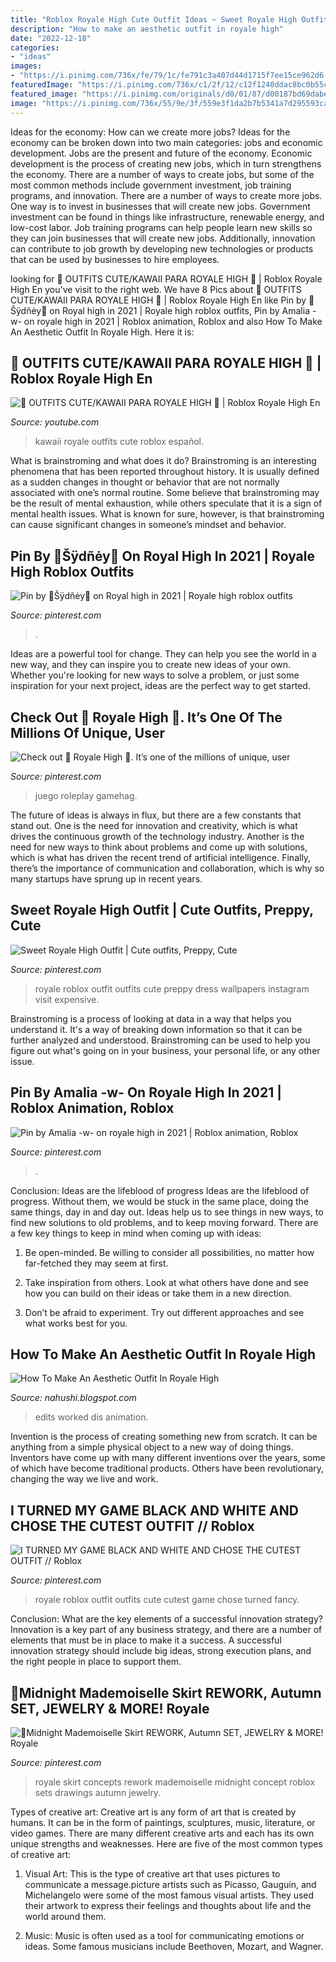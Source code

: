 ```yaml
---
title: "Roblox Royale High Cute Outfit Ideas ~ Sweet Royale High Outfit"
description: "How to make an aesthetic outfit in royale high"
date: "2022-12-18"
categories:
- "ideas"
images:
- "https://i.pinimg.com/736x/fe/79/1c/fe791c3a407d44d1715f7ee15ce962d6.jpg"
featuredImage: "https://i.pinimg.com/736x/c1/2f/12/c12f1240ddac8bc0b55c89f8e275e10f.jpg"
featured_image: "https://i.pinimg.com/originals/d0/01/87/d00187bd69dabe0e931aa951d3502b33.png"
image: "https://i.pinimg.com/736x/55/9e/3f/559e3f1da2b7b5341a7d295593cad974.jpg"
---
```



Ideas for the economy: How can we create more jobs?
Ideas for the economy can be broken down into two main categories: jobs and economic development. Jobs are the present and future of the economy. Economic development is the process of creating new jobs, which in turn strengthens the economy. There are a number of ways to create jobs, but some of the most common methods include government investment, job training programs, and innovation.
There are a number of ways to create more jobs. One way is to invest in businesses that will create new jobs. Government investment can be found in things like infrastructure, renewable energy, and low-cost labor. Job training programs can help people learn new skills so they can join businesses that will create new jobs. Additionally, innovation can contribute to job growth by developing new technologies or products that can be used by businesses to hire employees.

	

		
looking for 🌸 OUTFITS CUTE/KAWAII PARA ROYALE HIGH 💖 | Roblox Royale High En you've visit to the right web. We have 8 Pics about 🌸 OUTFITS CUTE/KAWAII PARA ROYALE HIGH 💖 | Roblox Royale High En like Pin by 🌸Šÿdñėy🌸 on Royal high in 2021 | Royale high roblox outfits, Pin by Amalia -w- on royale high in 2021 | Roblox animation, Roblox and also How To Make An Aesthetic Outfit In Royale High. Here it is:
		
    
## 🌸 OUTFITS CUTE/KAWAII PARA ROYALE HIGH 💖 | Roblox Royale High En

<img loading=lazy src="https://i.ytimg.com/vi/sOoa5t5d7LI/maxresdefault.jpg" onerror="this.onerror=null;this.src='https://tse1.mm.bing.net/th?id=OIP.YqNpHkW6JBzv3XOzYgR35wHaEK&amp;pid=15.1';" alt="🌸 OUTFITS CUTE/KAWAII PARA ROYALE HIGH 💖 | Roblox Royale High En">

_Source: youtube.com_

>kawaii royale outfits cute roblox español. 

	

What is brainstroming and what does it do?
Brainstroming is an interesting phenomena that has been reported throughout history. It is usually defined as a sudden changes in thought or behavior that are not normally associated with one’s normal routine. Some believe that brainstroming may be the result of mental exhaustion, while others speculate that it is a sign of mental health issues. What is known for sure, however, is that brainstroming can cause significant changes in someone’s mindset and behavior.

    
## Pin By 🌸Šÿdñėy🌸 On Royal High In 2021 | Royale High Roblox Outfits

<img loading=lazy src="https://i.pinimg.com/736x/fe/79/1c/fe791c3a407d44d1715f7ee15ce962d6.jpg" onerror="this.onerror=null;this.src='https://tse2.mm.bing.net/th?id=OIP.61WMifrtKC5mkN2SyPRmtgHaFx&amp;pid=15.1';" alt="Pin by 🌸Šÿdñėy🌸 on Royal high in 2021 | Royale high roblox outfits">

_Source: pinterest.com_

>. 

	

Ideas are a powerful tool for change. They can help you see the world in a new way, and they can inspire you to create new ideas of your own. Whether you're looking for new ways to solve a problem, or just some inspiration for your next project, ideas are the perfect way to get started.

    
## Check Out 👑 Royale High 👑. It’s One Of The Millions Of Unique, User

<img loading=lazy src="https://i.pinimg.com/736x/8d/7e/17/8d7e175e94b5d9a1df3853bef73cfaa5.jpg" onerror="this.onerror=null;this.src='https://tse4.mm.bing.net/th?id=OIP.x8fQ_3Ydt_CiFtTTLEvogQHaEK&amp;pid=15.1';" alt="Check out 👑 Royale High 👑. It’s one of the millions of unique, user">

_Source: pinterest.com_

>juego roleplay gamehag. 

	

The future of ideas is always in flux, but there are a few constants that stand out. One is the need for innovation and creativity, which is what drives the continuous growth of the technology industry. Another is the need for new ways to think about problems and come up with solutions, which is what has driven the recent trend of artificial intelligence. Finally, there’s the importance of communication and collaboration, which is why so many startups have sprung up in recent years.

    
## Sweet Royale High Outfit | Cute Outfits, Preppy, Cute

<img loading=lazy src="https://i.pinimg.com/736x/a1/c3/5c/a1c35c5ca68a9283246073d29021caf5.jpg" onerror="this.onerror=null;this.src='https://tse3.mm.bing.net/th?id=OIP.5hkmGhsCGgc4C4lbkn3ZxgHaLG&amp;pid=15.1';" alt="Sweet Royale High Outfit | Cute outfits, Preppy, Cute">

_Source: pinterest.com_

>royale roblox outfit outfits cute preppy dress wallpapers instagram visit expensive. 

	

Brainstroming is a process of looking at data in a way that helps you understand it. It's a way of breaking down information so that it can be further analyzed and understood. Brainstroming can be used to help you figure out what's going on in your business, your personal life, or any other issue.

    
## Pin By Amalia -w- On Royale High In 2021 | Roblox Animation, Roblox

<img loading=lazy src="https://i.pinimg.com/736x/55/9e/3f/559e3f1da2b7b5341a7d295593cad974.jpg" onerror="this.onerror=null;this.src='https://tse4.mm.bing.net/th?id=OIP.YMoUPV2HQNamAPoSpVlnNwHaHa&amp;pid=15.1';" alt="Pin by Amalia -w- on royale high in 2021 | Roblox animation, Roblox">

_Source: pinterest.com_

>. 

	

Conclusion: Ideas are the lifeblood of progress
Ideas are the lifeblood of progress. Without them, we would be stuck in the same place, doing the same things, day in and day out. Ideas help us to see things in new ways, to find new solutions to old problems, and to keep moving forward.
There are a few key things to keep in mind when coming up with ideas:

1. Be open-minded. Be willing to consider all possibilities, no matter how far-fetched they may seem at first.

2. Take inspiration from others. Look at what others have done and see how you can build on their ideas or take them in a new direction.

3. Don’t be afraid to experiment. Try out different approaches and see what works best for you.

    
## How To Make An Aesthetic Outfit In Royale High

<img loading=lazy src="https://i.pinimg.com/originals/d0/01/87/d00187bd69dabe0e931aa951d3502b33.png" onerror="this.onerror=null;this.src='https://tse1.mm.bing.net/th?id=OIP.IKmdW6hLGrviaRI6DWFhpQHaEL&amp;pid=15.1';" alt="How To Make An Aesthetic Outfit In Royale High">

_Source: nahushi.blogspot.com_

>edits worked dis animation. 

	

Invention is the process of creating something new from scratch. It can be anything from a simple physical object to a new way of doing things. Inventors have come up with many different inventions over the years, some of which have become traditional products. Others have been revolutionary, changing the way we live and work.

    
## I TURNED MY GAME BLACK AND WHITE AND CHOSE THE CUTEST OUTFIT // Roblox

<img loading=lazy src="https://i.pinimg.com/736x/c1/d8/7e/c1d87e54fa378f4ad01591ee0bde9908.jpg" onerror="this.onerror=null;this.src='https://tse4.mm.bing.net/th?id=OIP.9qMZ5YYbHa822w0DWc9UNwHaEK&amp;pid=15.1';" alt="I TURNED MY GAME BLACK AND WHITE AND CHOSE THE CUTEST OUTFIT // Roblox">

_Source: pinterest.com_

>royale roblox outfit outfits cute cutest game chose turned fancy. 

	

Conclusion: What are the key elements of a successful innovation strategy?
Innovation is a key part of any business strategy, and there are a number of elements that must be in place to make it a success. A successful innovation strategy should include big ideas, strong execution plans, and the right people in place to support them.

    
## 👗Midnight Mademoiselle Skirt REWORK, Autumn SET, JEWELRY &amp; MORE! Royale

<img loading=lazy src="https://i.pinimg.com/736x/c1/2f/12/c12f1240ddac8bc0b55c89f8e275e10f.jpg" onerror="this.onerror=null;this.src='https://tse1.mm.bing.net/th?id=OIP.L9eMaXM-WHPdZJe4wItZNAHaFj&amp;pid=15.1';" alt="👗Midnight Mademoiselle Skirt REWORK, Autumn SET, JEWELRY &amp; MORE! Royale">

_Source: pinterest.com_

>royale skirt concepts rework mademoiselle midnight concept roblox sets drawings autumn jewelry. 

	

Types of creative art:
Creative art is any form of art that is created by humans. It can be in the form of paintings, sculptures, music, literature, or video games. There are many different creative arts and each has its own unique strengths and weaknesses. Here are five of the most common types of creative art:
1. Visual Art: This is the type of creative art that uses pictures to communicate a message.picture artists such as Picasso, Gauguin, and Michelangelo were some of the most famous visual artists. They used their artwork to express their feelings and thoughts about life and the world around them.

2. Music: Music is often used as a tool for communicating emotions or ideas. Some famous musicians include Beethoven, Mozart, and Wagner.

